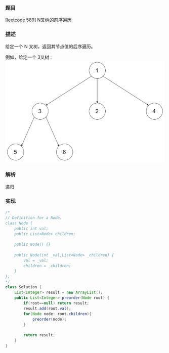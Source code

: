 ### 题目

[[leetcode 589]](https://leetcode-cn.com/problems/n-ary-tree-preorder-traversal/submissions/) N叉树的前序遍历

### 描述

给定一个 N 叉树，返回其节点值的后序遍历。

例如，给定一个 3叉树 :
![](../narytreeexample.png)

### 解析


递归


### 实现

```java
/*
// Definition for a Node.
class Node {
    public int val;
    public List<Node> children;

    public Node() {}

    public Node(int _val,List<Node> _children) {
        val = _val;
        children = _children;
    }
};
*/
class Solution {
    List<Integer> result = new ArrayList();
    public List<Integer> preorder(Node root) {
        if(root==null) return result;
        result.add(root.val);
        for(Node node: root.children){
            preorder(node);
        }
        
        return result;
    }
}
```